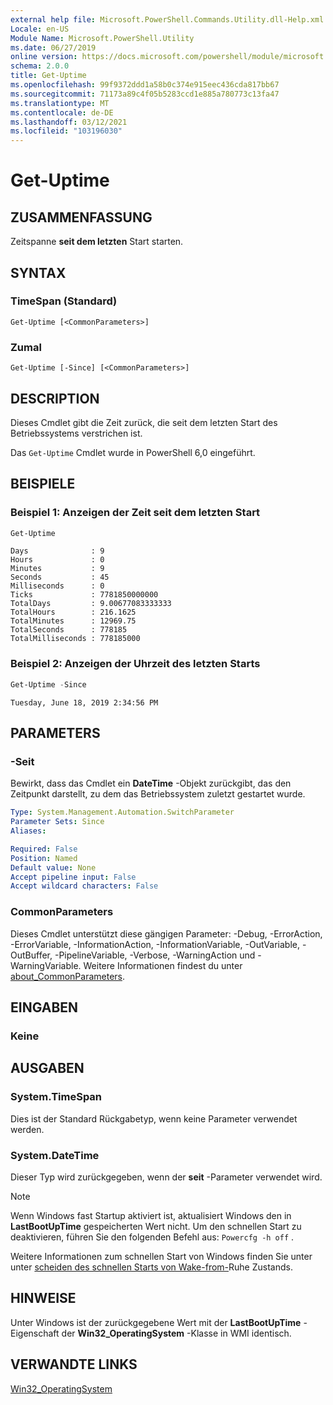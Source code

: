 ```yaml
---
external help file: Microsoft.PowerShell.Commands.Utility.dll-Help.xml
Locale: en-US
Module Name: Microsoft.PowerShell.Utility
ms.date: 06/27/2019
online version: https://docs.microsoft.com/powershell/module/microsoft.powershell.utility/get-uptime?view=powershell-7.2&WT.mc_id=ps-gethelp
schema: 2.0.0
title: Get-Uptime
ms.openlocfilehash: 99f9372ddd1a58b0c374e915eec436cda817bb67
ms.sourcegitcommit: 71173a89c4f05b5283ccd1e885a780773c13fa47
ms.translationtype: MT
ms.contentlocale: de-DE
ms.lasthandoff: 03/12/2021
ms.locfileid: "103196030"
---
```

# Get-Uptime

## ZUSAMMENFASSUNG
Zeitspanne **seit dem letzten** Start starten.

## SYNTAX

### TimeSpan (Standard)

```
Get-Uptime [<CommonParameters>]
```

### Zumal

```
Get-Uptime [-Since] [<CommonParameters>]
```

## DESCRIPTION

Dieses Cmdlet gibt die Zeit zurück, die seit dem letzten Start des Betriebssystems verstrichen ist.

Das `Get-Uptime` Cmdlet wurde in PowerShell 6,0 eingeführt.

## BEISPIELE

### Beispiel 1: Anzeigen der Zeit seit dem letzten Start

```powershell
Get-Uptime
```

```Output
Days              : 9
Hours             : 0
Minutes           : 9
Seconds           : 45
Milliseconds      : 0
Ticks             : 7781850000000
TotalDays         : 9.00677083333333
TotalHours        : 216.1625
TotalMinutes      : 12969.75
TotalSeconds      : 778185
TotalMilliseconds : 778185000
```

### Beispiel 2: Anzeigen der Uhrzeit des letzten Starts

```powershell
Get-Uptime -Since
```

```Output
Tuesday, June 18, 2019 2:34:56 PM
```

## PARAMETERS

### -Seit

Bewirkt, dass das Cmdlet ein **DateTime** -Objekt zurückgibt, das den Zeitpunkt darstellt, zu dem das Betriebssystem zuletzt gestartet wurde.

```yaml
Type: System.Management.Automation.SwitchParameter
Parameter Sets: Since
Aliases:

Required: False
Position: Named
Default value: None
Accept pipeline input: False
Accept wildcard characters: False
```

### CommonParameters

Dieses Cmdlet unterstützt diese gängigen Parameter: -Debug, -ErrorAction, -ErrorVariable, -InformationAction, -InformationVariable, -OutVariable, -OutBuffer, -PipelineVariable, -Verbose, -WarningAction und -WarningVariable. Weitere Informationen findest du unter [about_CommonParameters](https://go.microsoft.com/fwlink/?LinkID=113216).

## EINGABEN

### Keine

## AUSGABEN

### System.TimeSpan

Dies ist der Standard Rückgabetyp, wenn keine Parameter verwendet werden.

### System.DateTime

Dieser Typ wird zurückgegeben, wenn der **seit** -Parameter verwendet wird.

> [!NOTE]
> Wenn Windows fast Startup aktiviert ist, aktualisiert Windows den in **LastBootUpTime** gespeicherten Wert nicht. Um den schnellen Start zu deaktivieren, führen Sie den folgenden Befehl aus: `Powercfg -h off` .
>
> Weitere Informationen zum schnellen Start von Windows finden Sie unter unter [scheiden des schnellen Starts von Wake-from-](/windows-hardware/drivers/kernel/distinguishing-fast-startup-from-wake-from-hibernation)Ruhe Zustands.

## HINWEISE

Unter Windows ist der zurückgegebene Wert mit der **LastBootUpTime** -Eigenschaft der **Win32_OperatingSystem** -Klasse in WMI identisch.

## VERWANDTE LINKS

[Win32_OperatingSystem](/windows/win32/cimwin32prov/win32-operatingsystem#properties)

